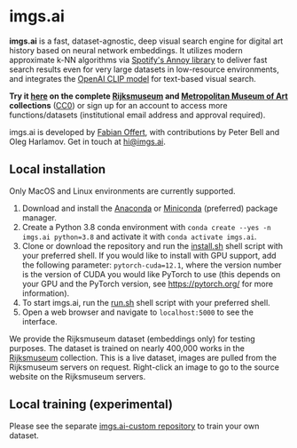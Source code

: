 # imgs.ai

**imgs.ai** is a fast, dataset-agnostic, deep visual search engine for digital art history based on neural network embeddings. It utilizes modern approximate k-NN algorithms via [Spotify's Annoy library](https://github.com/spotify/annoy) to deliver fast search results even for very large datasets in low-resource environments, and integrates the [OpenAI CLIP model](https://openai.com/blog/clip/) for text-based visual search. 

**Try it [here](https://imgs.ai) on the complete [Rijksmuseum](https://www.rijksmuseum.nl) and [Metropolitan Museum of Art](https://www.metmuseum.org) collections** ([CC0](https://creativecommons.org/publicdomain/zero/1.0/)) or sign up for an account to access more functions/datasets (institutional email address and approval required). 

imgs.ai is developed by [Fabian Offert](https://zentralwerkstatt.org), with contributions by Peter Bell and Oleg Harlamov. Get in touch at hi@imgs.ai.

## Local installation

Only MacOS and Linux environments are currently supported.

1. Download and install the [Anaconda](https://www.anaconda.com/) or [Miniconda](https://docs.conda.io/en/latest/miniconda.html) (preferred) package manager.
2. Create a Python 3.8 conda environment with `conda create --yes -n imgs.ai python=3.8` and activate it with `conda activate imgs.ai`.
3. Clone or download the repository and run the [install.sh](install.sh) shell script with your preferred shell. If you would like to install with GPU support, add the following parameter: `pytorch-cuda=12.1`, where the version number is the version of CUDA you would like PyTorch to use (this depends on your GPU and the PyTorch version, see https://pytorch.org/ for more information).
4. To start imgs.ai, run the [run.sh](run.sh) shell script with your preferred shell.
5. Open a web browser and navigate to `localhost:5000` to see the interface. 

We provide the Rijksmuseum dataset (embeddings only) for testing purposes. The dataset is trained on nearly 400,000 works in the [Rijksmuseum](https://www.rijksmuseum.nl) collection. This is a live dataset, images are pulled from the Rijksmuseum servers on request. Right-click an image to go to the source website on the Rijksmuseum servers.

## Local training (experimental)

Please see the separate [imgs.ai-custom repository](https://github.com/zentralwerkstatt/imgs.ai-custom) to train your own dataset.
